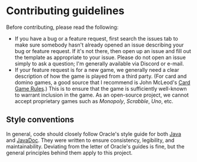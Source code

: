 # Contributing guidelines
Before contributing, please read the following:
* If you have a bug or a feature request, first search the issues tab to make sure somebody hasn't already opened an issue describing your bug or feature request. If it's not there, then open up an issue and fill out the template as appropriate to your issue. Please do not open an issue simply to ask a question; I'm generally available via Discord or e-mail.
* If your feature request is for a new game, we generally need a clear description of how the game is played from a third party. (For card and domino games, a good source that I recommend is John McLeod's [Card Game Rules](https://www.pagat.com/).) This is to ensure that the game is sufficiently well-known to warrant inclusion in the game. As an open-source project, we cannot accept proprietary games such as _Monopoly_, _Scrabble_, _Uno_, etc.

## Style conventions
In general, code should closely follow Oracle's style guide for both [Java](https://www.oracle.com/technetwork/java/javase/documentation/codeconvtoc-136057.html) and [JavaDoc](https://www.oracle.com/technetwork/java/javase/documentation/index-137868.html). They were written to ensure consistency, legibility, and maintainability. Deviating from the letter of Oracle's guides is fine, but the general principles behind them apply to this project.